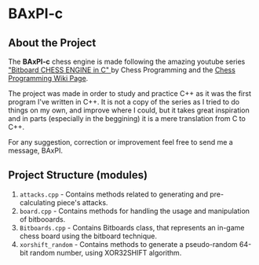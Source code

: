 # BAxPI-c
## About the Project
The **BAxPI-c** chess engine is made following the amazing youtube series ["Bitboard CHESS ENGINE in C" ](https://www.youtube.com/playlist?list=PLmN0neTso3Jxh8ZIylk74JpwfiWNI76Cs) by Chess Programming and the [Chess Programming Wiki Page](https://www.chessprogramming.org/Main_Page).

The project was made in order to study and practice C++ as it was the first program I've written in C++. It is not a copy of the series as I tried to do things on my own, and improve where I could, but it takes great inspiration and in parts (especially in the beggining) it is a mere translation from C to C++.

For any suggestion, correction or improvement feel free to send me a message, BAxPI.







## Project Structure (modules) 
1. `attacks.cpp` - Contains methods related to generating and pre-calculating piece's attacks. 
2. `board.cpp` -  Contains methods for handling the usage and manipulation of bitbooards. 
3. `Bitboards.cpp` - Contains Bitboards class, that represents an in-game chess board using the bitboard technique. 
4. `xorshift_random` - Contains methods to generate a pseudo-random 64-bit random number, using XOR32SHIFT algorithm. 


